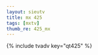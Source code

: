 ```yaml
--- 
layout: sieutv
title: mx 425
tags: [mxtv]
thumb_re: 425_mx
---
```

{% include tvadv key="qt425" %} 
